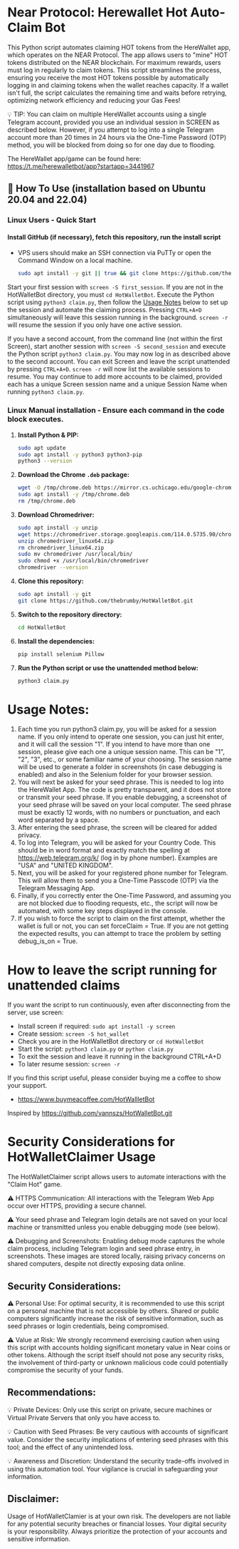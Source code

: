# Near Protocol: Herewallet Hot Auto-Claim Bot

This Python script automates claiming HOT tokens from the HereWallet app, which operates on the NEAR Protocol. The app allows users to "mine" HOT tokens distributed on the NEAR blockchain. For maximum rewards, users must log in regularly to claim tokens. This script streamlines the process, ensuring you receive the most HOT tokens possible by automatically logging in and claiming tokens when the wallet reaches capacity. If a wallet isn't full, the script calculates the remaining time and waits before retrying, optimizing network efficiency and reducing your Gas Fees!

💡 TIP: You can claim on multiple HereWallet accounts using a single Telegram account, provided you use an individual session in SCREEN as described below. However, if you attempt to log into a single Telegram account more than 20 times in 24 hours via the One-Time Password (OTP) method, you will be blocked from doing so for one day due to flooding.

The HereWallet app/game can be found here: https://t.me/herewalletbot/app?startapp=3441967

## 🚀 How To Use (installation based on Ubuntu 20.04 and 22.04)

### Linux Users - Quick Start
#### Install GitHub (if necessary), fetch this repository, run the install script

- VPS users should make an SSH connection via PuTTy or open the Command Window on a local machine.

   ```bash
   sudo apt install -y git || true && git clone https://github.com/thebrumby/HotWalletBot.git && cd HotWalletBot && chmod +x install.sh && ./install.sh
   ```
Start your first session with ```screen -S first_session```. If you are not in the HotWalletBot directory, you must ```cd HotWalletBot```. Execute the Python script using ```python3 claim.py```, then follow the [Usage Notes](#usage-notes) below to set up the session and automate the claiming process. Pressing ```CTRL+A+D``` simultaneously will leave this session running in the background. ```screen -r``` will resume the session if you only have one active session. 

If you have a second account, from the command line (not within the first Screen), start another session with ```screen -S second_session``` and execute the Python script ```python3 claim.py```. You may now log in as described above to the second account. You can exit Screen and leave the script unattended by pressing ```CTRL+A+D```. ```screen -r``` will now list the available sessions to resume. You may continue to add more accounts to be claimed, provided each has a unique Screen session name and a unique Session Name when running ```python3 claim.py```.

### Linux Manual installation - Ensure each command in the code block executes. 

1. **Install Python & PIP:**

   ```bash
   sudo apt update
   sudo apt install -y python3 python3-pip
   python3 --version   
   ```
2. **Download the Chrome `.deb` package:**

   ```bash
   wget -O /tmp/chrome.deb https://mirror.cs.uchicago.edu/google-chrome/pool/main/g/google-chrome-stable/google-chrome-stable_114.0.5735.198-1_amd64.deb
   sudo apt install -y /tmp/chrome.deb
   rm /tmp/chrome.deb   
   ```
3. **Download Chromedriver:**

   ```bash
   sudo apt install -y unzip
   wget https://chromedriver.storage.googleapis.com/114.0.5735.90/chromedriver_linux64.zip
   unzip chromedriver_linux64.zip
   rm chromedriver_linux64.zip
   sudo mv chromedriver /usr/local/bin/
   sudo chmod +x /usr/local/bin/chromedriver
   chromedriver --version   
   ```
4. **Clone this repository:**

   ```bash
   sudo apt install -y git
   git clone https://github.com/thebrumby/HotWalletBot.git   
   ```
5. **Switch to the repository directory:**
   ```bash
   cd HotWalletBot   
   ```
6. **Install the dependencies:**
   ```bash
   pip install selenium Pillow   
   ```
7. **Run the Python script or use the unattended method below:**
   ```bash
   python3 claim.py   
   ```
<a name="usage-notes"></a>
# Usage Notes:

1) Each time you run python3 claim.py, you will be asked for a session name. If you only intend to operate one session, you can just hit enter, and it will call the session "1". If you intend to have more than one session, please give each one a unique session name. This can be "1", "2", "3", etc., or some familiar name of your choosing. The session name will be used to generate a folder in screenshots (in case debugging is enabled) and also in the Selenium folder for your browser session.
2) You will next be asked for your seed phrase. This is needed to log into the HereWallet App. The code is pretty transparent, and it does not store or transmit your seed phrase. If you enable debugging, a screenshot of your seed phrase will be saved on your local computer. The seed phrase must be exactly 12 words, with no numbers or punctuation, and each word separated by a space.
3) After entering the seed phrase, the screen will be cleared for added privacy.
4) To log into Telegram, you will be asked for your Country Code. This should be in word format and exactly match the spelling at https://web.telegram.org/k/ (log in by phone number). Examples are "USA" and "UNITED KINGDOM".
5) Next, you will be asked for your registered phone number for Telegram. This will allow them to send you a One-Time Passcode (OTP) via the Telegram Messaging App.
6) Finally, if you correctly enter the One-Time Password, and assuming you are not blocked due to flooding requests, etc., the script will now be automated, with some key steps displayed in the console.
7) If you wish to force the script to claim on the first attempt, whether the wallet is full or not, you can set forceClaim = True. If you are not getting the expected results, you can attempt to trace the problem by setting debug_is_on = True.

# How to leave the script running for unattended claims

If you want the script to run continuously, even after disconnecting from the server, use screen:

- Install screen if required: ```sudo apt install -y screen```
- Create session: ```screen -S hot_wallet```
- Check you are in the HotWalletBot directory or ```cd HotWalletBot```
- Start the script: ```python3 claim.py``` or ```python claim.py```
- To exit the session and leave it running in the background CTRL+A+D
- To later resume session: ```screen -r```

If you find this script useful, please consider buying me a coffee to show your support.
- https://www.buymeacoffee.com/HotWallletBot

Inspired by https://github.com/vannszs/HotWalletBot.git

# Security Considerations for HotWalletClaimer Usage

The HotWalletClaimer script allows users to automate interactions with the "Claim Hot" game. 

⚠️ HTTPS Communication: All interactions with the Telegram Web App occur over HTTPS, providing a secure channel.

⚠️ Your seed phrase and Telegram login details are not saved on your local machine or transmitted unless you enable debugging mode (see below). 

⚠️ Debugging and Screenshots: Enabling debug mode captures the whole claim process, including Telegram login and seed phrase entry, in screenshots. These images are stored locally, raising privacy concerns on shared computers, despite not directly exposing data online. 

## Security Considerations:

⚠️ Personal Use: For optimal security, it is recommended to use this script on a personal machine that is not accessible by others. Shared or public computers significantly increase the risk of sensitive information, such as seed phrases or login credentials, being compromised.

⚠️ Value at Risk: We strongly recommend exercising caution when using this script with accounts holding significant monetary value in Near coins or other tokens. Although the script itself should not pose any security risks, the involvement of third-party or unknown malicious code could potentially compromise the security of your funds.

## Recommendations:

💡 Private Devices: Only use this script on private, secure machines or Virtual Private Servers that only you have access to.

💡 Caution with Seed Phrases: Be very cautious with accounts of significant value. Consider the security implications of entering seed phrases with this tool; and the effect of any unintended loss.

💡 Awareness and Discretion: Understand the security trade-offs involved in using this automation tool. Your vigilance is crucial in safeguarding your information.

## Disclaimer:
Usage of HotWalletClamier is at your own risk. The developers are not liable for any potential security breaches or financial losses. Your digital security is your responsibility. Always prioritize the protection of your accounts and sensitive information.

